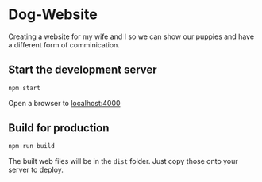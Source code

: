 # Dog-Website
Creating a website for my wife and I so we can show our puppies and have a different form of comminication.

## Start the development server
```bash
npm start
```

Open a browser to [localhost:4000](http://localhost:4000)

## Build for production

```bash
npm run build
```

The built web files will be in the `dist` folder. Just copy those onto your server to deploy.
